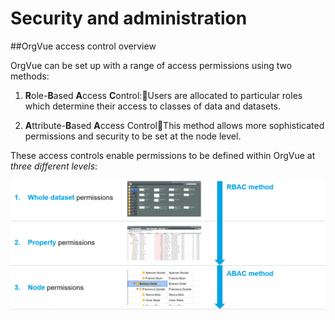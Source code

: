 # Security and administration

##OrgVue access control overview

OrgVue can be set up with a range of access permissions using two methods:

1. **R**ole-**B**ased **A**ccess **C**ontrol:Users are allocated to particular roles which determine their access to classes of data and datasets.

2. **A**ttribute-**B**ased **A**ccess ControlThis method allows more sophisticated permissions and security to be set at the node level.

These access controls enable permissions to be defined within OrgVue at *three different levels*:

![](A1-001.overview.png)